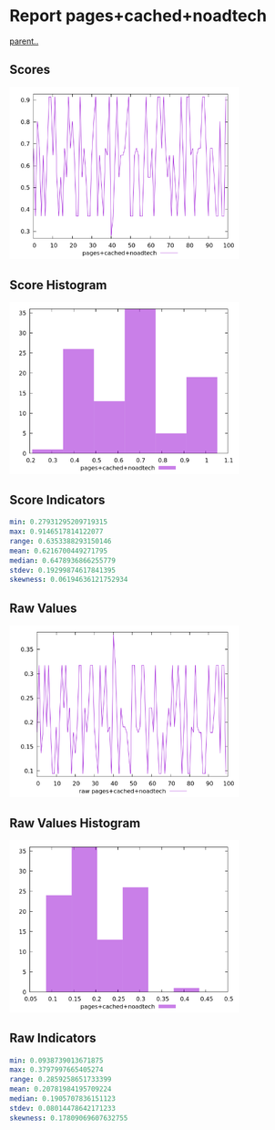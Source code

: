# Report pages+cached+noadtech

[parent..](./..)  


## Scores

![score](./score.png)  

## Score Histogram

![hist](./hist.png)  

## Score Indicators

```yaml
min: 0.27931295209719315
max: 0.9146517814122077
range: 0.6353388293150146
mean: 0.6216700449271795
median: 0.6478936866255779
stdev: 0.19299874617841395
skewness: 0.06194636121752934

```

## Raw Values

![raw](./raw.png)  

## Raw Values Histogram

![raw hist](./raw_hist.png)  

## Raw Indicators

```yaml
min: 0.0938739013671875
max: 0.3797997665405274
range: 0.2859258651733399
mean: 0.20781984195709224
median: 0.1905707836151123
stdev: 0.08014478642171233
skewness: 0.17809069607632755

```

<style>
  img {
    max-width: 80%;
  }
</style>
      
